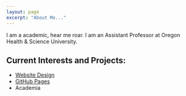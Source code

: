 ```yaml
---
layout: page
excerpt: "About Me..."
---
```


I am a academic, hear me roar. I am an Assistant Professor at Oregon Health & Science University.

## Current Interests and Projects:

- [Website Design](http://hpiringer.github.io/new)
- [GitHub Pages](http://laderast.github.io)
- Academia
